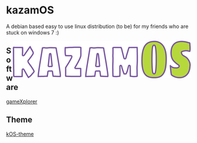# kazamOS
A debian based easy to use linux distribution (to be) for my friends who are stuck on windows 7 :)

<img src="images/kazamos.png" alt="kazamos-logo" align="right" width=486 height=103 />

## Software
[gameXplorer](https://github.com/Wolf-Pack-Clan/gameXplorer)

## Theme
[kOS-theme](https://github.com/Wolf-Pack-Clan/kOS-theme)
